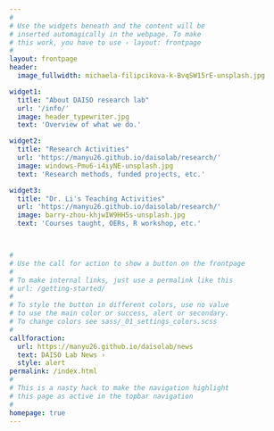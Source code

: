 ```yaml
---
#
# Use the widgets beneath and the content will be
# inserted automagically in the webpage. To make
# this work, you have to use › layout: frontpage
#
layout: frontpage
header:
  image_fullwidth: michaela-filipcikova-k-BvqSW15rE-unsplash.jpg

widget1:
  title: "About DAISO research lab"
  url: '/info/'
  image: header_typewriter.jpg
  text: 'Overview of what we do.'

widget2:
  title: "Research Activities"
  url: 'https://manyu26.github.io/daisolab/research/'
  image: windows-Pmu6-i4iyNE-unsplash.jpg
  text: 'Research methods, funded projects, etc.'

widget3:
  title: "Dr. Li's Teaching Activities"
  url: 'https://manyu26.github.io/daisolab/research/'
  image: barry-zhou-khjwIW9HH5s-unsplash.jpg
  text: 'Courses taught, OERs, R workshop, etc.'



#
# Use the call for action to show a button on the frontpage
#
# To make internal links, just use a permalink like this
# url: /getting-started/
#
# To style the button in different colors, use no value
# to use the main color or success, alert or secondary.
# To change colors see sass/_01_settings_colors.scss
#
callforaction:
  url: https://manyu26.github.io/daisolab/news
  text: DAISO Lab News ›
  style: alert
permalink: /index.html
#
# This is a nasty hack to make the navigation highlight
# this page as active in the topbar navigation
#
homepage: true
---
```

